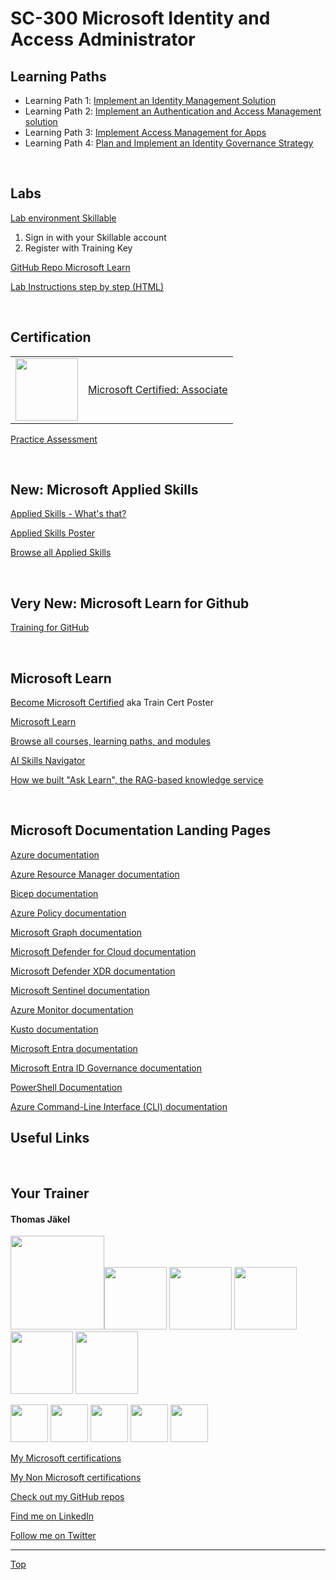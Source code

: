 [LP1]: https://learn.microsoft.com/en-us/training/paths/implement-identity-management-solution/
[LP2]: https://learn.microsoft.com/en-us/training/paths/implement-authentication-access-management-solution/
[LP3]: https://learn.microsoft.com/en-us/training/paths/implement-access-management-for-apps/
[LP4]: https://learn.microsoft.com/en-us/training/paths/plan-implement-identity-governance-strategy/


# SC-300 Microsoft Identity and Access Administrator

## Learning Paths

- Learning Path 1️: [Implement an Identity Management Solution][LP1]
- Learning Path 2️: [Implement an Authentication and Access Management solution][LP2]
- Learning Path 3: [Implement Access Management for Apps][LP3]
- Learning Path 4: [Plan and Implement an Identity Governance Strategy][LP4]

<br>


## Labs

[Lab environment Skillable](https://experteach.learnondemand.net/) 

1. Sign in with your Skillable account 
2. Register with Training Key

<!--[Go Deploy](https://lms.godeploy.it) -->

[GitHub Repo Microsoft Learn](https://github.com/MicrosoftLearning/SC-300-Identity-and-Access-Administrator)

[Lab Instructions step by step (HTML)](https://microsoftlearning.github.io/SC-300-Identity-and-Access-Administrator/)

<br>



## Certification

|   |   |
| - | - |
| <img src="https://download69118.blob.core.windows.net/anon/microsoft-certified-associate-badge.svg"    width="100"/> | [Microsoft Certified: Associate](https://learn.microsoft.com/en-us/credentials/certifications/identity-and-access-administrator/) |


[Practice Assessment](https://learn.microsoft.com/en-us/credentials/certifications/identity-and-access-administrator/practice/assessment?assessment-type=practice&assessmentId=60&practice-assessment-type=certification)

<br>


## New: Microsoft Applied Skills

[Applied Skills - What's that?](https://learn.microsoft.com/en-us/credentials/)

[Applied Skills Poster](https://arch-center.azureedge.net/Credentials/microsoft-applied-skills-poster.pdf)

[Browse all Applied Skills](https://learn.microsoft.com/en-us/credentials/browse/?credential_types=applied%20skills)

<br>


## Very New: Microsoft Learn for Github

[Training for GitHub](https://learn.microsoft.com/en-us/training/github/)

<br>


## Microsoft Learn

[Become Microsoft Certified](https://aka.ms/traincertposter) aka Train Cert Poster

[Microsoft Learn](https://learn.microsoft.com)

[Browse all courses, learning paths, and modules](https://learn.microsoft.com/en-us/training/browse/)

[AI Skills Navigator](https://aiskillsnavigator.microsoft.com/en-us)

[How we built "Ask Learn", the RAG-based knowledge service](https://devblogs.microsoft.com/engineering-at-microsoft/how-we-built-ask-learn-the-rag-based-knowledge-service/)

<br>


## Microsoft Documentation Landing Pages

[Azure documentation](https://learn.microsoft.com/en-us/azure/)

[Azure Resource Manager documentation](https://learn.microsoft.com/en-us/azure/azure-resource-manager/)

[Bicep documentation](https://learn.microsoft.com/en-us/azure/azure-resource-manager/bicep/)

[Azure Policy documentation](https://learn.microsoft.com/en-us/azure/governance/policy/)

[Microsoft Graph documentation](https://learn.microsoft.com/en-us/graph/)

[Microsoft Defender for Cloud documentation](https://learn.microsoft.com/en-us/azure/defender-for-cloud/)

[Microsoft Defender XDR documentation](https://learn.microsoft.com/en-us/defender-xdr/)

[Microsoft Sentinel documentation](https://learn.microsoft.com/en-us/azure/sentinel/)

[Azure Monitor documentation](https://learn.microsoft.com/en-us/azure/azure-monitor/)

[Kusto documentation](https://learn.microsoft.com/en-us/kusto/)

[Microsoft Entra documentation](https://learn.microsoft.com/en-us/entra/)

[Microsoft Entra ID Governance documentation](https://learn.microsoft.com/en-us/entra/id-governance/)

[PowerShell Documentation](https://learn.microsoft.com/en-us/powershell/)

[Azure Command-Line Interface (CLI) documentation](https://learn.microsoft.com/en-us/cli/azure/?view=azure-cli-latest)


## Useful Links




<br>


## Your Trainer
#### Thomas Jäkel

<img src="https://download69118.blob.core.windows.net/anon/Profilbild.jpg" width="150"><img src="https://download69118.blob.core.windows.net/anon/Standard MCT Badge Large.png" width=100>
<a href="https://www.credly.com/badges/72439d56-7895-4b92-84bd-fec12c84fd18/public_url"><img src="https://download69118.blob.core.windows.net/anon/mcse-cloud-platform-and-infrastructure-certified-2016.png" width="100"></a>
<a href="https://learn.microsoft.com/api/credentials/share/en-us/tjaekel/A8E4CC3EAA93F4C2?sharingId=EBAFABC36CF6EBDC"><img src="https://download69118.blob.core.windows.net/anon/microsoft-certified-azure-solutions-architect-expert.png" width=100></a>
<a href="https://www.credly.com/badges/2a1b8f81-8609-4e8f-85d7-dad4f21f84f6/public_url"><img src="https://download69118.blob.core.windows.net/anon/aws-certified-ai-practitioner.png" width=100></a>
<a href="https://www.credly.com/badges/7f2c6c3e-d3e3-4e32-9299-adf3278948a3/public_url"><img src="https://download69118.blob.core.windows.net/anon/instructor-recognition-1-000-students-reached.png" width="100"/></a>

<a href="https://learn.microsoft.com/api/credentials/share/en-us/tjaekel/C27BF4B9C4441987?sharingId=EBAFABC36CF6EBDC"><img src="https://download69118.blob.core.windows.net/anon/apl.png" width=60></a>
<a href="https://learn.microsoft.com/api/credentials/share/en-us/tjaekel/D285AC578545317A?sharingId=EBAFABC36CF6EBDC"><img src="https://download69118.blob.core.windows.net/anon/apl.png" width=60></a>
<a href="https://learn.microsoft.com/api/credentials/share/en-us/tjaekel/218CE025B3002579?sharingId=EBAFABC36CF6EBDC"><img src="https://download69118.blob.core.windows.net/anon/apl.png" width=60></a>
<a href="https://learn.microsoft.com/api/credentials/share/en-us/tjaekel/603D525F71C003A5?sharingId=EBAFABC36CF6EBDC"><img src="https://download69118.blob.core.windows.net/anon/apl.png" width=60></a>
<a href="https://learn.microsoft.com/api/credentials/share/en-us/tjaekel/FF81C50EA1B80D11?sharingId=EBAFABC36CF6EBDC"><img src="https://download69118.blob.core.windows.net/anon/apl.png" width=60></a>


[My Microsoft certifications](https://learn.microsoft.com/en-us/users/tjaekel/transcript/d4yjrcx32nome0r)

[My Non Microsoft certifications](https://www.credly.com/users/thomas-jakel)

[Check out my GitHub repos](https://github.com/www42)

[Find me on LinkedIn](https://linkedin.com/in/tjkkll)

[Follow me on Twitter](https://twitter.com/tjkkll)


---

[Top](#sc-300-microsoft-identity-and-access-administrator)